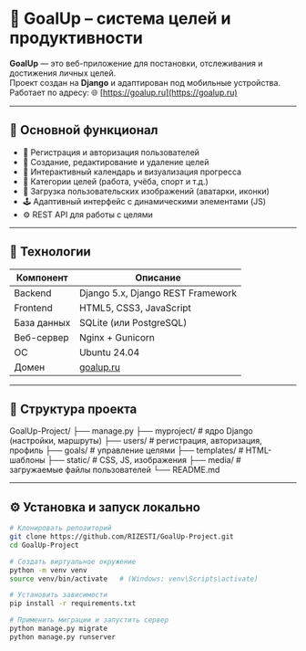 # 🎯 GoalUp – система целей и продуктивности

**GoalUp** — это веб-приложение для постановки, отслеживания и достижения личных целей.  
Проект создан на **Django** и адаптирован под мобильные устройства.  
Работает по адресу: 🌐 [https://goalup.ru](https://goalup.ru)

---

## 🚀 Основной функционал

- 👤 Регистрация и авторизация пользователей  
- 🏁 Создание, редактирование и удаление целей  
- 📅 Интерактивный календарь и визуализация прогресса  
- 📂 Категории целей (работа, учёба, спорт и т.д.)  
- 🧩 Загрузка пользовательских изображений (аватарки, иконки)  
- 🕹️ Адаптивный интерфейс с динамическими элементами (JS)  
- ⚙️ REST API для работы с целями  

---

## 🧱 Технологии

| Компонент | Описание |
|------------|-----------|
| Backend | Django 5.x, Django REST Framework |
| Frontend | HTML5, CSS3, JavaScript |
| База данных | SQLite (или PostgreSQL) |
| Веб-сервер | Nginx + Gunicorn |
| ОС | Ubuntu 24.04 |
| Домен | [goalup.ru](https://goalup.ru) |

---

## 🧩 Структура проекта


GoalUp-Project/
├── manage.py
├── myproject/ # ядро Django (настройки, маршруты)
├── users/ # регистрация, авторизация, профиль
├── goals/ # управление целями
├── templates/ # HTML-шаблоны
├── static/ # CSS, JS, изображения
├── media/ # загружаемые файлы пользователей
└── README.md

---

## ⚙️ Установка и запуск локально

```bash
# Клонировать репозиторий
git clone https://github.com/RIZESTI/GoalUp-Project.git
cd GoalUp-Project

# Создать виртуальное окружение
python -m venv venv
source venv/bin/activate   # (Windows: venv\Scripts\activate)

# Установить зависимости
pip install -r requirements.txt

# Применить миграции и запустить сервер
python manage.py migrate
python manage.py runserver
